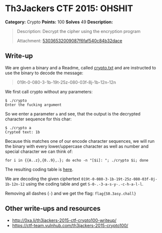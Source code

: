 # Th3Jackers CTF 2015: OHSHIT

**Category:** Crypto
**Points:** 100
**Solves** 49
**Description:**

> Description: Decrypt the cipher using the encryption program
>
> Attachment: [53036532009087f6faf540c84b32dace](53036532009087f6faf540c84b32dace)

## Write-up

We are given a binary and a Readme, called [crypto.txt](crypto.txt) and are instructed to use the binary to decode the message:

> 019t-0-080-3-1b-19t-25z-080-03f-8j-1b-12n-12n

We first call crypto without any parameters:

```
$ ./crypto
Enter the fucking argument
```

So we enter a parameter `a` and see, that the output is the decrypted character sequence for this char:

```
$ ./crypto a
Crypted text: 1b
```

Because this matches one of our encode character sequences, we will run the binary with every lower/uppercase character as well as number and special character we can think of:

```
for i in {{A..z},{0..9},.}; do echo -n "[$i]: "; ./crypto $i; done
```

The resulting coding table is [here](decode).

We are decoding the given ciphertext `019t-0-080-3-1b-19t-25z-080-03f-8j-1b-12n-12` using the coding table and get `S-0-.-3-a-s-y-.-c-h-a-l-l`.

Removing all dashes (`-`) and we get the flag: `flag{S0.3asy.chall}`

## Other write-ups and resources

* <http://0xa.li/th3jackers-2015-ctf-crypto100-writeup/>
* <https://ctf-team.vulnhub.com/th3jackers-2015-crypto100/>
